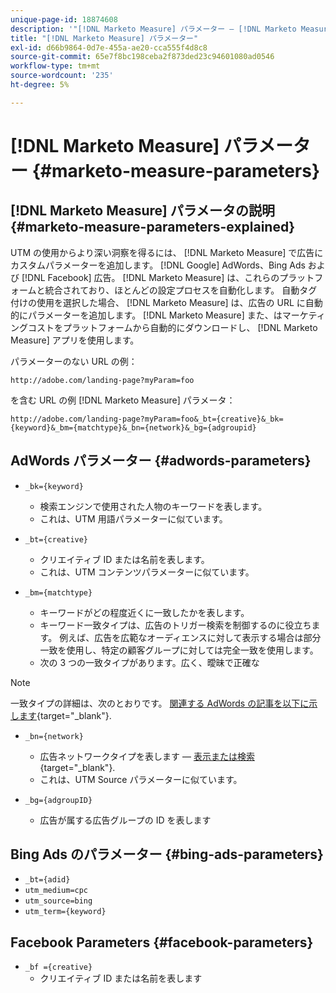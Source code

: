 ```yaml
---
unique-page-id: 18874608
description: '"[!DNL Marketo Measure] パラメーター — [!DNL Marketo Measure]  — 製品ドキュメント»'
title: "[!DNL Marketo Measure] パラメーター"
exl-id: d66b9864-0d7e-455a-ae20-cca555f4d8c8
source-git-commit: 65e7f8bc198ceba2f873ded23c94601080ad0546
workflow-type: tm+mt
source-wordcount: '235'
ht-degree: 5%

---
```


# [!DNL Marketo Measure] パラメーター {#marketo-measure-parameters}

## [!DNL Marketo Measure] パラメータの説明 {#marketo-measure-parameters-explained}

UTM の使用からより深い洞察を得るには、 [!DNL Marketo Measure] で広告にカスタムパラメーターを追加します。 [!DNL Google] AdWords、Bing Ads および [!DNL Facebook] 広告。 [!DNL Marketo Measure] は、これらのプラットフォームと統合されており、ほとんどの設定プロセスを自動化します。 自動タグ付けの使用を選択した場合、 [!DNL Marketo Measure] は、広告の URL に自動的にパラメーターを追加します。 [!DNL Marketo Measure] また、はマーケティングコストをプラットフォームから自動的にダウンロードし、 [!DNL Marketo Measure] アプリを使用します。

パラメーターのない URL の例：

`http://adobe.com/landing-page?myParam=foo`

を含む URL の例 [!DNL Marketo Measure] パラメータ：

`http://adobe.com/landing-page?myParam=foo&_bt={creative}&_bk={keyword}&_bm={matchtype}&_bn={network}&_bg={adgroupid}`

## AdWords パラメーター {#adwords-parameters}

* `_bk={keyword}`
   * 検索エンジンで使用された人物のキーワードを表します。
   * これは、UTM 用語パラメーターに似ています。

* `_bt={creative}`
   * クリエイティブ ID または名前を表します。
   * これは、UTM コンテンツパラメーターに似ています。

* `_bm={matchtype}`
   * キーワードがどの程度近くに一致したかを表します。
   * キーワード一致タイプは、広告のトリガー検索を制御するのに役立ちます。 例えば、広告を広範なオーディエンスに対して表示する場合は部分一致を使用し、特定の顧客グループに対しては完全一致を使用します。
   * 次の 3 つの一致タイプがあります。広く、曖昧で正確な

>[!NOTE]
>
>一致タイプの詳細は、次のとおりです。 [関連する AdWords の記事を以下に示します](https://support.google.com/adwords/answer/2497836?hl=ja){target="_blank"}.

* `_bn={network}`
   * 広告ネットワークタイプを表します — [表示または検索](https://support.google.com/adwords/answer/1752334?hl=ja){target="_blank"}.
   * これは、UTM Source パラメーターに似ています。

* `_bg={adgroupID}`
   * 広告が属する広告グループの ID を表します

## Bing Ads のパラメーター {#bing-ads-parameters}

* `_bt={adid}`
* `utm_medium=cpc`
* `utm_source=bing`
* `utm_term={keyword}`

## Facebook Parameters {#facebook-parameters}

* `_bf ={creative}`
   * クリエイティブ ID または名前を表します
